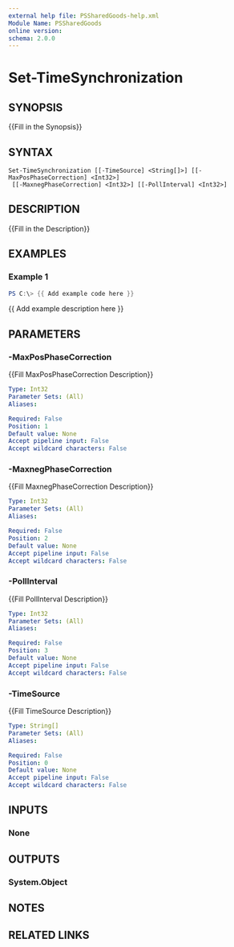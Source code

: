 ```yaml
---
external help file: PSSharedGoods-help.xml
Module Name: PSSharedGoods
online version:
schema: 2.0.0
---
```


# Set-TimeSynchronization

## SYNOPSIS
{{Fill in the Synopsis}}

## SYNTAX

```
Set-TimeSynchronization [[-TimeSource] <String[]>] [[-MaxPosPhaseCorrection] <Int32>]
 [[-MaxnegPhaseCorrection] <Int32>] [[-PollInterval] <Int32>]
```

## DESCRIPTION
{{Fill in the Description}}

## EXAMPLES

### Example 1
```powershell
PS C:\> {{ Add example code here }}
```

{{ Add example description here }}

## PARAMETERS

### -MaxPosPhaseCorrection
{{Fill MaxPosPhaseCorrection Description}}

```yaml
Type: Int32
Parameter Sets: (All)
Aliases:

Required: False
Position: 1
Default value: None
Accept pipeline input: False
Accept wildcard characters: False
```

### -MaxnegPhaseCorrection
{{Fill MaxnegPhaseCorrection Description}}

```yaml
Type: Int32
Parameter Sets: (All)
Aliases:

Required: False
Position: 2
Default value: None
Accept pipeline input: False
Accept wildcard characters: False
```

### -PollInterval
{{Fill PollInterval Description}}

```yaml
Type: Int32
Parameter Sets: (All)
Aliases:

Required: False
Position: 3
Default value: None
Accept pipeline input: False
Accept wildcard characters: False
```

### -TimeSource
{{Fill TimeSource Description}}

```yaml
Type: String[]
Parameter Sets: (All)
Aliases:

Required: False
Position: 0
Default value: None
Accept pipeline input: False
Accept wildcard characters: False
```

## INPUTS

### None

## OUTPUTS

### System.Object
## NOTES

## RELATED LINKS
